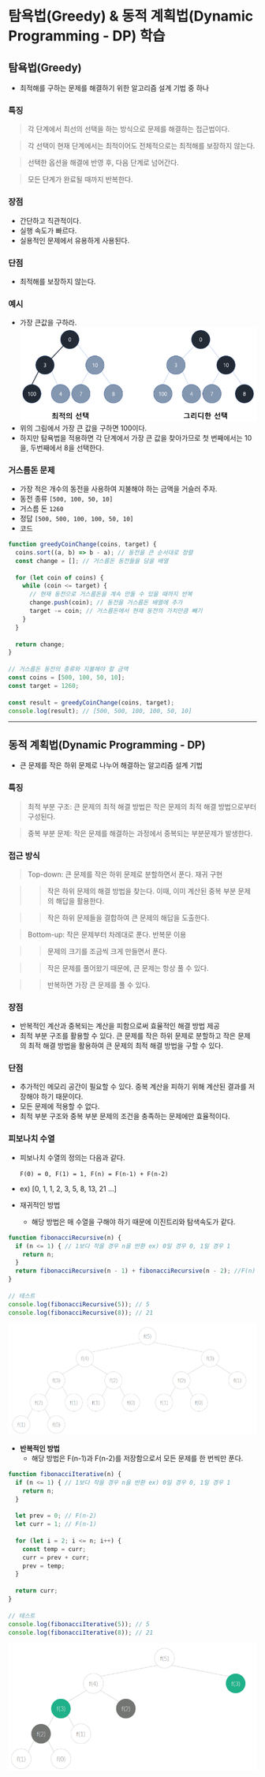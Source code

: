 # 탐욕법(Greedy) & 동적 계획법(Dynamic Programming - DP) 학습

## 탐욕법(Greedy)

- 최적해를 구하는 문제를 해결하기 위한 알고리즘 설계 기법 중 하나

### 특징

> 각 단계에서 최선의 선택을 하는 방식으로 문제를 해결하는 접근법이다.

> 각 선택이 현재 단계에서는 최적이어도 전체적으로는 최적해를 보장하지 않는다.

> 선택한 옵션을 해결에 반영 후, 다음 단계로 넘어간다.

> 모든 단계가 완료될 때까지 반복한다.

### 장점

- 간단하고 직관적이다.
- 실행 속도가 빠르다.
- 실용적인 문제에서 유용하게 사용된다.

### 단점

- 최적해를 보장하지 않는다.

### 예시

- 가장 큰값을 구하라.
  ![greedy](./img/greedy.png)
- 위의 그림에서 가장 큰 값을 구하면 100이다.
- 하지만 탐욕법을 적용하면 각 단계에서 가장 큰 값을 찾아가므로 첫 번째에서는 10을, 두번째에서 8을 선택한다.

### 거스름돈 문제

- 가장 적은 개수의 동전을 사용하여 지불해야 하는 금액을 거슬러 주자.
- 동전 종류 `[500, 100, 50, 10]`
- 거스름 돈 `1260`
- 정답 `[500, 500, 100, 100, 50, 10]`
- 코드

```javascript
function greedyCoinChange(coins, target) {
  coins.sort((a, b) => b - a); // 동전을 큰 순서대로 정렬
  const change = []; // 거스름돈 동전들을 담을 배열

  for (let coin of coins) {
    while (coin <= target) {
      // 현재 동전으로 거스름돈을 계속 만들 수 있을 때까지 반복
      change.push(coin); // 동전을 거스름돈 배열에 추가
      target -= coin; // 거스름돈에서 현재 동전의 가치만큼 빼기
    }
  }

  return change;
}

// 거스름돈 동전의 종류와 지불해야 할 금액
const coins = [500, 100, 50, 10];
const target = 1260;

const result = greedyCoinChange(coins, target);
console.log(result); // [500, 500, 100, 100, 50, 10]
```

---

## 동적 계획법(Dynamic Programming - DP)

- 큰 문제를 작은 하위 문제로 나누어 해결하는 알고리즘 설계 기법

### 특징

> 최적 부분 구조: 큰 문제의 최적 해결 방법은 작은 문제의 최적 해결 방법으로부터 구성된다.

> 중복 부분 문제: 작은 문제를 해결하는 과정에서 중복되는 부분문제가 발생한다.

### 접근 방식

> Top-down: 큰 문제를 작은 하위 문제로 분할하면서 푼다. 재귀 구현

> > 작은 하위 문제의 해결 방법을 찾는다. 이때, 이미 계산된 중복 부분 문제의 해답을 활용한다.

> > 작은 하위 문제들을 결합하여 큰 문제의 해답을 도출한다.

> Bottom-up: 작은 문제부터 차례대로 푼다. 반복문 이용

> > 문제의 크기를 조금씩 크게 만들면서 푼다.

> > 작은 문제를 풀어왔기 때문에, 큰 문제는 항상 풀 수 있다.

> > 반복하면 가장 큰 문제를 풀 수 있다.

### 장점

- 반복적인 계산과 중복되는 계산을 피함으로써 효율적인 해결 방법 제공
- 최적 부분 구조를 활용할 수 있다. 큰 문제를 작은 하위 문제로 분할하고 작은 문제의 최적 해결 방법을 활용하여 큰 문제의 최적 해결 방법을 구할 수 있다.

### 단점

- 추가적인 메모리 공간이 필요할 수 있다. 중복 계산을 피하기 위해 계산된 결과를 저장해야 하기 때문이다.
- 모든 문제에 적용할 수 없다.
- 최적 부분 구조와 중복 부분 문제의 조건을 충족하는 문제에만 효율적이다.

### 피보나치 수열

- 피보나치 수열의 정의는 다음과 같다.

  `F(0) = 0, F(1) = 1, F(n) = F(n-1) + F(n-2)`

- ex) [0, 1, 1, 2, 3, 5, 8, 13, 21 ...]

- 재귀적인 방법
  - 해당 방법은 매 수열을 구해야 하기 때문에 이진트리와 탐색속도가 같다.

```javascript
function fibonacciRecursive(n) {
  if (n <= 1) { // 1보다 작을 경우 n을 반환 ex) 0일 경우 0, 1일 경우 1
    return n;
  }
  return fibonacciRecursive(n - 1) + fibonacciRecursive(n - 2); //F(n) = F(n-1) + F(n-2)
}

// 테스트
console.log(fibonacciRecursive(5)); // 5
console.log(fibonacciRecursive(8)); // 21
```
![dp1](./img/dp1.png)


- **반복적인 방법**
  - 해당 방법은 F(n-1)과 F(n-2)를 저장함으로서 모든 문제를 한 번씩만 푼다.
```javascript
function fibonacciIterative(n) {
  if (n <= 1) { // 1보다 작을 경우 n을 반환 ex) 0일 경우 0, 1일 경우 1
    return n;
  }

  let prev = 0; // F(n-2)
  let curr = 1; // F(n-1)

  for (let i = 2; i <= n; i++) {
    const temp = curr;
    curr = prev + curr;
    prev = temp;
  }

  return curr;
}

// 테스트
console.log(fibonacciIterative(5)); // 5
console.log(fibonacciIterative(8)); // 21
```
![dp2](./img/dp2.png)

